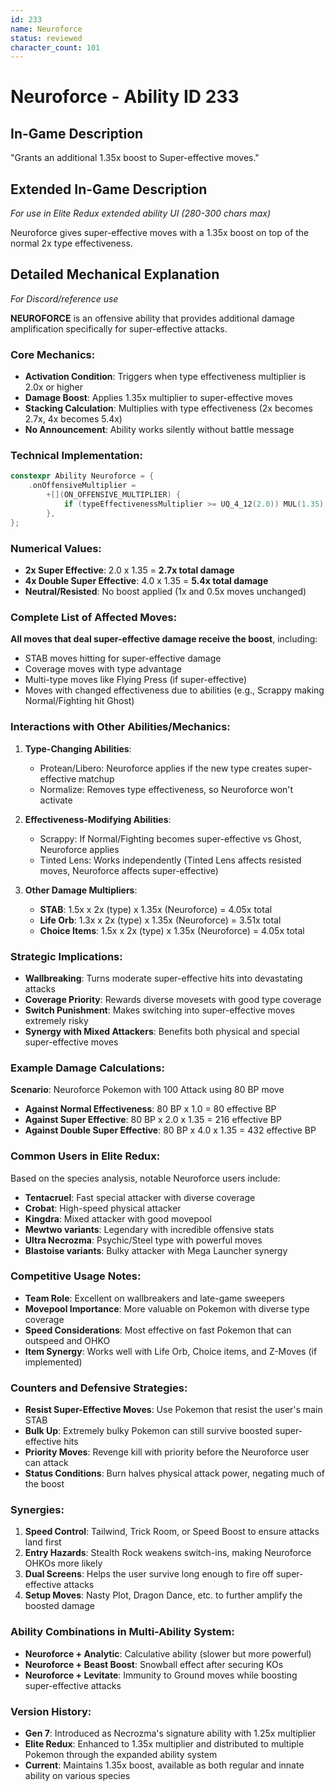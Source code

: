 ```yaml
---
id: 233
name: Neuroforce
status: reviewed
character_count: 101
---
```


# Neuroforce - Ability ID 233

## In-Game Description
"Grants an additional 1.35x boost to Super-effective moves."

## Extended In-Game Description
*For use in Elite Redux extended ability UI (280-300 chars max)*

Neuroforce gives super-effective moves with a 1.35x boost on top of the normal 2x type effectiveness. 

## Detailed Mechanical Explanation
*For Discord/reference use*

**NEUROFORCE** is an offensive ability that provides additional damage amplification specifically for super-effective attacks.

### Core Mechanics:
- **Activation Condition**: Triggers when type effectiveness multiplier is 2.0x or higher
- **Damage Boost**: Applies 1.35x multiplier to super-effective moves
- **Stacking Calculation**: Multiplies with type effectiveness (2x becomes 2.7x, 4x becomes 5.4x)
- **No Announcement**: Ability works silently without battle message

### Technical Implementation:
```c
constexpr Ability Neuroforce = {
    .onOffensiveMultiplier =
        +[](ON_OFFENSIVE_MULTIPLIER) {
            if (typeEffectivenessMultiplier >= UQ_4_12(2.0)) MUL(1.35);
        },
};
```

### Numerical Values:
- **2x Super Effective**: 2.0 x 1.35 = **2.7x total damage**
- **4x Double Super Effective**: 4.0 x 1.35 = **5.4x total damage**
- **Neutral/Resisted**: No boost applied (1x and 0.5x moves unchanged)

### Complete List of Affected Moves:
**All moves that deal super-effective damage receive the boost**, including:
- STAB moves hitting for super-effective damage
- Coverage moves with type advantage
- Multi-type moves like Flying Press (if super-effective)
- Moves with changed effectiveness due to abilities (e.g., Scrappy making Normal/Fighting hit Ghost)

### Interactions with Other Abilities/Mechanics:
1. **Type-Changing Abilities**: 
   - Protean/Libero: Neuroforce applies if the new type creates super-effective matchup
   - Normalize: Removes type effectiveness, so Neuroforce won't activate

2. **Effectiveness-Modifying Abilities**:
   - Scrappy: If Normal/Fighting becomes super-effective vs Ghost, Neuroforce applies
   - Tinted Lens: Works independently (Tinted Lens affects resisted moves, Neuroforce affects super-effective)

3. **Other Damage Multipliers**:
   - **STAB**: 1.5x x 2x (type) x 1.35x (Neuroforce) = 4.05x total
   - **Life Orb**: 1.3x x 2x (type) x 1.35x (Neuroforce) = 3.51x total
   - **Choice Items**: 1.5x x 2x (type) x 1.35x (Neuroforce) = 4.05x total

### Strategic Implications:
- **Wallbreaking**: Turns moderate super-effective hits into devastating attacks
- **Coverage Priority**: Rewards diverse movesets with good type coverage
- **Switch Punishment**: Makes switching into super-effective moves extremely risky
- **Synergy with Mixed Attackers**: Benefits both physical and special super-effective moves

### Example Damage Calculations:
**Scenario**: Neuroforce Pokemon with 100 Attack using 80 BP move
- **Against Normal Effectiveness**: 80 BP x 1.0 = 80 effective BP
- **Against Super Effective**: 80 BP x 2.0 x 1.35 = 216 effective BP
- **Against Double Super Effective**: 80 BP x 4.0 x 1.35 = 432 effective BP

### Common Users in Elite Redux:
Based on the species analysis, notable Neuroforce users include:
- **Tentacruel**: Fast special attacker with diverse coverage
- **Crobat**: High-speed physical attacker
- **Kingdra**: Mixed attacker with good movepool
- **Mewtwo variants**: Legendary with incredible offensive stats
- **Ultra Necrozma**: Psychic/Steel type with powerful moves
- **Blastoise variants**: Bulky attacker with Mega Launcher synergy

### Competitive Usage Notes:
- **Team Role**: Excellent on wallbreakers and late-game sweepers
- **Movepool Importance**: More valuable on Pokemon with diverse type coverage
- **Speed Considerations**: Most effective on fast Pokemon that can outspeed and OHKO
- **Item Synergy**: Works well with Life Orb, Choice items, and Z-Moves (if implemented)

### Counters and Defensive Strategies:
- **Resist Super-Effective Moves**: Use Pokemon that resist the user's main STAB
- **Bulk Up**: Extremely bulky Pokemon can still survive boosted super-effective hits
- **Priority Moves**: Revenge kill with priority before the Neuroforce user can attack
- **Status Conditions**: Burn halves physical attack power, negating much of the boost

### Synergies:
1. **Speed Control**: Tailwind, Trick Room, or Speed Boost to ensure attacks land first
2. **Entry Hazards**: Stealth Rock weakens switch-ins, making Neuroforce OHKOs more likely
3. **Dual Screens**: Helps the user survive long enough to fire off super-effective attacks
4. **Setup Moves**: Nasty Plot, Dragon Dance, etc. to further amplify the boosted damage

### Ability Combinations in Multi-Ability System:
- **Neuroforce + Analytic**: Calculative ability (slower but more powerful)
- **Neuroforce + Beast Boost**: Snowball effect after securing KOs
- **Neuroforce + Levitate**: Immunity to Ground moves while boosting super-effective attacks

### Version History:
- **Gen 7**: Introduced as Necrozma's signature ability with 1.25x multiplier
- **Elite Redux**: Enhanced to 1.35x multiplier and distributed to multiple Pokemon through the expanded ability system
- **Current**: Maintains 1.35x boost, available as both regular and innate ability on various species